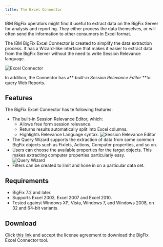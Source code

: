 ```yaml
---
title: The Excel Connector
---
```


IBM BigFix operators might find it useful to extract data on the BigFix Server for analysis and reporting. 
They either process the data themselves, or will often send the information to other consumers in Excel format.

The IBM BigFix Excel Connector is created to simplify the data extraction process.
It has a Wizard-like interface that makes it easier to extract data from the BigFix Server without the need to write Session Relevance language.

![Excel Connector](/static/img/excel_connector.png) 

In addition, the Connector has a** *built-in Session Relevance Editor* **to query Web Reports.

## Features

The BigFix Excel Connector has te following features:
- The built-in Session Relevance Editor, which:
   - Allows free form session relevance.
   - Returns results automatically split into Excel columns.
   - Highlights Relevance Language syntax. 
   ![Session Relevance Editor](/static/img/session_relevance_editor.jpg)
- The Query Wizard supports the extraction of data from some common BigFix objects such as Fixlets, Actions, Computer properties, and so on.
- Users can choose the available properties for the target objects. This makes extracting computer properties particularly easy.  
![Query Wizard](/static/img/query_wizard.jpg)
- Filters can be created to limit and hone in on a particular data set.

## Requirements
- BigFix 7.2 and later.
- Supports Excel 2003, Excel 2007 and Excel 2010.
- Tested against Windows XP, Vista, Windows 7, and Windows 2008, on 32 and 64-bit variants.

## Download
Click [this link](http://support.bigfix.com/labs/license.html ) and accept the license agreement to download the BigFix Excel Connector tool.
